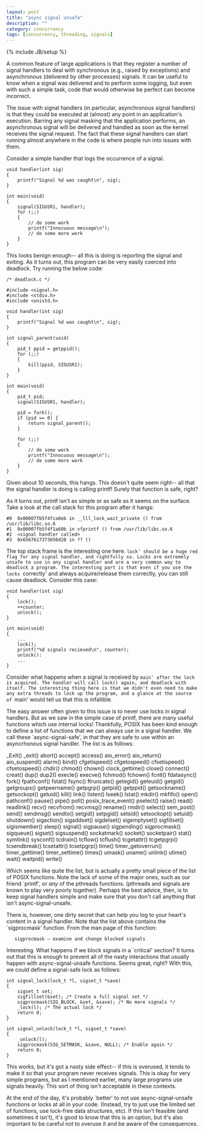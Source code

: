 ```yaml
---
layout: post
title: "async signal unsafe"
description: ""
category: concurrency
tags: [concurrency, threading, signals]
---
```

{% include JB/setup %}

A common feature of large applications is that they register a number of
signal handlers to deal with synchronous (e.g., raised by exceptions)
and asynchronous (delivered by other processes) signals. It can be
useful to know when a signal was delivered and to perform some logging,
but even with such a simple task, code that would otherwise be perfect
can become incorrect.

The issue with signal handlers (in particular, asynchronous signal
handlers) is that they could be executed at (almost) any point in an
application's execution. Barring any signal masking that the
application performs, an asynchronous signal will be delivered and
handled as soon as the kernel receives the signal request. The fact that
these signal handlers can start running almost anywhere in the code is
where people run into issues with them.

<!--break-->

Consider a simple handler that logs the occurrence of a signal.

    void handler(int sig)
    {
        printf("Signal %d was caught\n", sig);
    }

    int main(void)
    {
        signal(SIGUSR1, handler);
        for (;;)
        {
            // do some work
            printf("Innocuous message\n");
            // do some more work
        }
    }

This looks benign enough-- all this is doing is reporting the signal and
exiting. As it turns out, this program can be very easily coerced into
deadlock. Try running the below code:

    /* deadlock.c */

    #include <signal.h>
    #include <stdio.h>
    #include <unistd.h>

    void handler(int sig)
    {
        printf("Signal %d was caught\n", sig);
    }

    int signal_parent(void)
    {
        pid_t ppid = getppid();
        for (;;)
        {
            kill(ppid, SIGUSR1);
        }
    }

    int main(void)
    {
        pid_t pid;
        signal(SIGUSR1, handler);

        pid = fork();
        if (pid == 0) {
            return signal_parent();
        }

        for (;;)
        {
            // do some work
            printf("Innocuous message\n");
            // do some more work
        }
    }

Given about 10 seconds, this hangs. This doesn't quite seem right-- all
that the signal handler is doing is calling printf! Surely that function
is safe, right?

As it turns out, printf isn't as simple or as safe as it seems on the
surface. Take a look at the call stack for this program after it hangs:

    #0  0x00007fb5f4fca0eb in __lll_lock_wait_private () from /usr/lib/libc.so.6
    #1  0x00007fb5f4f1a60b in vfprintf () from /usr/lib/libc.so.6
    #2  <signal handler called>
    #3  0x6567617373656d20 in ?? ()

The top stack frame is the interesting one here. `lock' should be a huge
red flag for any signal handler, and rightfully so. Locks are extremely
unsafe to use in any signal handler and are a very common way to
deadlock a program. The interesting part is that even if you use the
locks `correctly' and always acquire/release them correctly, you can
still cause deadlock. Consider this case:

    void handler(int sig)
    {
        lock();
        ++counter;
        unlock();
    }

    int main(void)
    {
        ...
        lock();
        printf("%d signals recieved\n", counter);
        unlock(): 
        ...
    }

Consider what happens when a signal is received by `main' after the lock
is acquired. The handler will call lock() again, and deadlock with
itself. The interesting thing here is that we didn't even need to make
any extra threads to lock up the program, and a glance at the source of
`main' would tell us that this is infallible.

The easy answer often given to this issue is to never use locks in
signal handlers. But as we saw in the simple case of printf,
there are many useful functions which use internal locks! Thankfully,
POSIX has been kind enough to define a list of functions that we can
always use in a signal handler. We call these `async-signal-safe', in
that they are safe to use within an asyncrhonous signal handler. The
list is as follows:

_Exit() _exit() abort() accept() access() aio_error() aio_return()
aio_suspend() alarm() bind() cfgetispeed() cfgetospeed() cfsetispeed()
cfsetospeed() chdir() chmod() chown() clock_gettime() close() connect()
creat() dup() dup2() execle() execve() fchmod() fchown() fcntl()
fdatasync() fork() fpathconf() fstat() fsync() ftruncate() getegid()
geteuid() getgid() getgroups() getpeername() getpgrp() getpid()
getppid() getsockname() getsockopt() getuid() kill() link() listen()
lseek() lstat() mkdir() mkfifo() open() pathconf() pause() pipe() poll()
posix_trace_event() pselect() raise() read() readlink() recv()
recvfrom() recvmsg() rename() rmdir() select() sem_post() send()
sendmsg() sendto() setgid() setpgid() setsid() setsockopt() setuid()
shutdown() sigaction() sigaddset() sigdelset() sigemptyset()
sigfillset() sigismember() sleep() signal() sigpause() sigpending()
sigprocmask() sigqueue() sigset() sigsuspend() sockatmark() socket()
socketpair() stat() symlink() sysconf() tcdrain() tcflow() tcflush()
tcgetattr() tcgetpgrp() tcsendbreak() tcsetattr() tcsetpgrp() time()
timer_getoverrun() timer_gettime() timer_settime() times() umask()
uname() unlink() utime() wait() waitpid() write()

Which seems like quite the list, but is actually a pretty small piece of
the list of POSIX functions. Note the lack of some of the major ones,
such as our friend `printf', or _any_ of the pthreads functions.
(pthreads and signals are known to play very poorly together). Perhaps
the best advice, then, is to keep signal handlers simple and make sure
that you don't call anything that isn't async-signal-unsafe.

There is, however, one dirty secret that can help you log to your
heart's content in a signal handler. Note that the list above contains
the `sigprocmask' function. From the man page of this function:

       sigprocmask — examine and change blocked signals

Interesting. What happens if we block signals in a `critical' section?
It turns out that this is enough to prevent all of the nasty
interactions that usually happen with async-signal-unsafe functions.
Seems great, right? With this, we could define a signal-safe lock as
follows:

    int signal_lock(lock_t *l, sigset_t *save)
    {
        sigset_t set;
        sigfillset(&set); /* Create a full signal set */
        sigprocmask(SIG_BLOCK, &set, &save); /* No more signals */
        _lock(l); /* The actual lock */
        return 0;        
    }

    int signal_unlock(lock_t *l, sigset_t *save)
    {
        _unlock(l);
        sigprocmask(SIG_SETMASK, &save, NULL); /* Enable again */
        return 0;
    }

This works, but it's got a nasty side effect-- if this is overused, it
tends to make it so that your program never receives signals. This is
okay for very simple programs, but as I mentioned earlier, many large
programs use signals heavily. This sort of thing isn't acceptable in
these contexts.

At the end of the day, it's probably `better' to not use
async-signal-unsafe functions or locks at all in your code. (Instead,
try to just use the limited set of functions, use lock-free data
structures, etc). If this isn't feasible (and sometimes it isn't), it's
good to know that this is an option, but it's also important to be
careful not to overuse it and be aware of the consequences.

 
